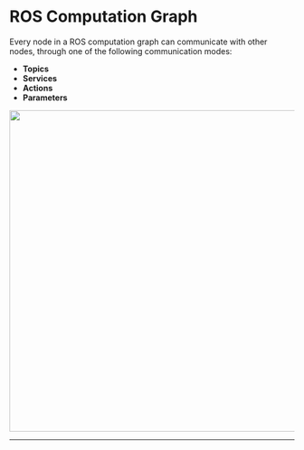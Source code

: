 # ROS Computation Graph

<p>Every node in a ROS computation graph can communicate with other nodes, through one of the following communication modes:</p>

<b><ul>
  <li>Topics</li>
  <li>Services</li>
  <li>Actions</li>
  <li>Parameters</li>
</ul></b>
<p align="center">
  <img width="569.3240901213" src="https://user-images.githubusercontent.com/89002422/139591394-0b287d61-f811-48cc-abf6-9c32cbfcb018.png">
</p>
<hr>
